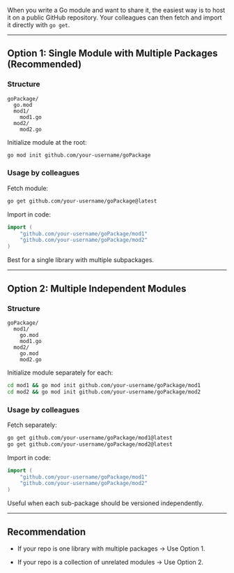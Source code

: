 
When you write a Go module and want to share it, the easiest way is to host it on a public GitHub repository. Your colleagues can then fetch and import it directly with `go get`.

---

## Option 1: Single Module with Multiple Packages (Recommended)

### Structure

```
goPackage/
  go.mod
  mod1/
    mod1.go
  mod2/
    mod2.go
```

Initialize module at the root:

```bash
go mod init github.com/your-username/goPackage
```

### Usage by colleagues

Fetch module:

```bash
go get github.com/your-username/goPackage@latest
```

Import in code:

```go
import (
    "github.com/your-username/goPackage/mod1"
    "github.com/your-username/goPackage/mod2"
)
```

Best for a single library with multiple subpackages.

---

## Option 2: Multiple Independent Modules

### Structure

```
goPackage/
  mod1/
    go.mod
    mod1.go
  mod2/
    go.mod
    mod2.go
```

Initialize module separately for each:

```bash
cd mod1 && go mod init github.com/your-username/goPackage/mod1
cd mod2 && go mod init github.com/your-username/goPackage/mod2
```

### Usage by colleagues

Fetch separately:

```bash
go get github.com/your-username/goPackage/mod1@latest
go get github.com/your-username/goPackage/mod2@latest
```

Import in code:

```go
import (
    "github.com/your-username/goPackage/mod1"
    "github.com/your-username/goPackage/mod2"
)
```

Useful when each sub-package should be versioned independently.

---

## Recommendation

- If your repo is one library with multiple packages → Use Option 1.
    
- If your repo is a collection of unrelated modules → Use Option 2.